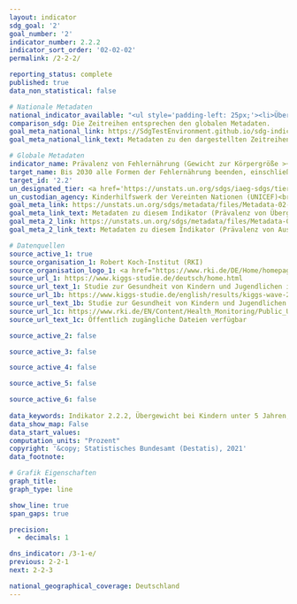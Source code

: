 ```yaml
---
layout: indicator    
sdg_goal: '2'    
goal_number: '2'    
indicator_number: 2.2.2    
indicator_sort_order: '02-02-02'    
permalink: /2-2-2/    

reporting_status: complete    
published: true    
data_non_statistical: false    

# Nationale Metadaten    
national_indicator_available: "<ul style='padding-left: 25px;'><li>Übergewicht bei Kindern</li> <li> Untergewicht bei Kindern</li></ul>"    
comparison_sdg: Die Zeitreihen entsprechen den globalen Metadaten.    
goal_meta_national_link: https://SdgTestEnvironment.github.io/sdg-indicators/public/MetaDe/2.2.2.pdf    
goal_meta_national_link_text: Metadaten zu den dargestellten Zeitreihen    

# Globale Metadaten    
indicator_name: Prävalenz von Fehlernährung (Gewicht zur Körpergröße >+2 oder <-2 Standardabweichung vom Median des Wachstumsstandards für Kinder der Weltgesundheitsorganisation (WHO)) bei Kindern unter 5 Jahren nach Art (Auszehrung und Übergewicht)    
target_name: Bis 2030 alle Formen der Fehlernährung beenden, einschließlich durch Erreichung der international vereinbarten Zielvorgaben in Bezug auf Wachstumshemmung und Auszehrung bei Kindern unter 5 Jahren bis 2025, und den Ernährungsbedürfnissen von heranwachsenden Mädchen, schwangeren und stillenden Frauen und älteren Menschen Rechnung tragen    
target_id: '2.2'    
un_designated_tier: <a href='https://unstats.un.org/sdgs/iaeg-sdgs/tier-classification/' title='Klicken Sie hier um weitere Informationen zur UN-Tier-Klassifikation zu erhalten.'  target='_blank'>Tier I</a>    
un_custodian_agency: Kinderhilfswerk der Vereinten Nationen (UNICEF)<br>Weltgesundheitsorganisation (WHO)    
goal_meta_link: https://unstats.un.org/sdgs/metadata/files/Metadata-02-02-02a.pdf    
goal_meta_link_text: Metadaten zu diesem Indikator (Prävalenz von Übergewicht)
goal_meta_2_link: https://unstats.un.org/sdgs/metadata/files/Metadata-02-02-02b.pdf
goal_meta_2_link_text: Metadaten zu diesem Indikator (Prävalenz von Auszehrung)    

# Datenquellen
source_active_1: true
source_organisation_1: Robert Koch-Institut (RKI)
source_organisation_logo_1: <a href="https://www.rki.de/DE/Home/homepage_node.html"><img src="https://g205sdgs.github.io/sdg-indicators/public/OrgImgDe/rki.png" alt="Logo rki" style="height:60px; width:148px"/></a>
source_url_1: https://www.kiggs-studie.de/deutsch/home.html
source_url_text_1: Studie zur Gesundheit von Kindern und Jugendlichen in Deutschland (KiGGS)
source_url_1b: https://www.kiggs-studie.de/english/results/kiggs-wave-2/journal-of-health-monitoring.html
source_url_text_1b: Studie zur Gesundheit von Kindern und Jugendlichen in Deutschland (KiGGS) - KiGGS Welle 2
source_url_1c: https://www.rki.de/EN/Content/Health_Monitoring/Public_Use_Files/public_use_file_node.html
source_url_text_1c: Öffentlich zugängliche Dateien verfügbar

source_active_2: false

source_active_3: false

source_active_4: false

source_active_5: false

source_active_6: false
    
data_keywords: Indikator 2.2.2, Übergewicht bei Kindern unter 5 Jahren, Untergewicht (bezogen auf die Größe) bei Kindern unter 5 Jahren    
data_show_map: False    
data_start_values:     
computation_units: "Prozent"    
copyright: '&copy; Statistisches Bundesamt (Destatis), 2021'    
data_footnote:     

# Grafik Eigenschaften    
graph_title:     
graph_type: line    

show_line: true
span_gaps: true

precision:
  - decimals: 1    

dns_indicator: /3-1-e/
previous: 2-2-1    
next: 2-2-3    

national_geographical_coverage: Deutschland    
---
```


<span></span>